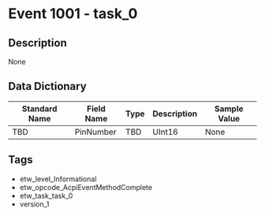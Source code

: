 # Event 1001 - task_0

## Description
None

## Data Dictionary
|Standard Name|Field Name|Type|Description|Sample Value|
|---|---|---|---|---|
|TBD|PinNumber|TBD|UInt16|None|None|

## Tags
* etw_level_Informational
* etw_opcode_AcpiEventMethodComplete
* etw_task_task_0
* version_1